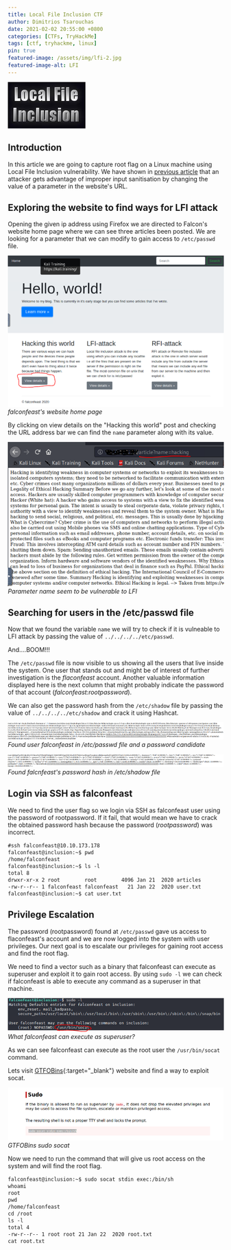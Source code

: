 ```yaml
---
title: Local File Inclusion CTF
author: Dimitrios Tsarouchas
date: 2021-02-02 20:55:00 +0800
categories: [CTFs, TryHackMe]
tags: [ctf, tryhackme, linux]
pin: true
featured-image: /assets/img/lfi-2.jpg
featured-image-alt: LFI
---
```


![Local File Inclusion](/assets/img/lfi-2.jpg)

## Introduction

In this article we are going to capture root flag on a Linux machine using Local File Inclusion vulnerability. We have shown in [previous article](/posts/Local-File-Inclusion/) that an attacker gets advantage of improper input sanitisation by changing the value of a parameter in the website's URL. 

## Exploring the website to find ways for LFI attack

Opening the given ip address using Firefox we are directed to Falcon's website home page where we can see three articles been posted. We are looking for a parameter that we can modify to gain access to `/etc/passwd` file. 

![Falconfeast website](/assets/img/LFI/falconfeastwebsitemainpage.png)
*falconfeast's website home page*

By clicking on view details on the "Hacking this world" post and checking the URL address bar we can find the `name` parameter along with its value.

![Parameter name](/assets/img/LFI/Parametername.png)
*Parameter name seem to be vulnerable to LFI*

## Searching for users in the /etc/passwd file

Now that we found the variable `name` we will try to check if it is vulneable to LFI attack by passing the value of `../../../../etc/passwd`. 

And....BOOM!!!

The `/etc/passwd` file is now visible to us showing all the users that live inside the system. One user that stands out and might be of interest of further investigation is the *flaconfeast* account. Another valuable information displayed here is the next column that might probably indicate the password of that account (*falconfeast:rootpassword*). 

We can also get the password hash from the `/etc/shadow` file by passing the value of `../../../../etc/shadow` and crack it using Hashcat. 

![Found user falconfeast](/assets/img/LFI/Founduserfalconfeast.png)
*Found user falconfeast in /etc/passwd file and a password candidate*

![Falconfeast hash](/assets/img/LFI/passwordhash.png)
*Found falcnfeast's password hash in /etc/shadow file*

## Login via SSH as falconfeast

We need to find the user flag so we login via SSH as falconfeast user using the password of rootpassword. If it fail, that would mean we have to crack the obtained password hash because the password (*rootpassword*) was incorrect.

```terminal
#ssh falconfeast@10.10.173.178                  
falconfeast@inclusion:~$ pwd
/home/falconfeast
falconfeast@inclusion:~$ ls -l
total 8
drwxr-xr-x 2 root        root        4096 Jan 21  2020 articles
-rw-r--r-- 1 falconfeast falconfeast   21 Jan 22  2020 user.txt
falconfeast@inclusion:~$ cat user.txt 
```

## Privilege Escalation

The password (rootpassword) found at `/etc/passwd` gave us access to flaconfeast's account and we are now logged into the system with user privileges. Our next goal is to escalate our privileges for gaining root access and find the root flag. 

We need to find a vector such as a binary that falconfeast can execute as superuser and exploit it to gain root access. By using `sudo -l` we can check if falconfeast is able to execute any command as a superuser in that machine.

![Sudo -l](/assets/img/LFI/sudo-l.png)
*What falconfeast can execute as superuser?*

As we can see falconfeast can execute as the root user the `/usr/bin/socat` command. 

Lets visit [GTFOBins](https://gtfobins.github.io/gtfobins/socat/#sudo){:target="_blank"} website and find a way to exploit socat.

![GTFOBins](/assets/img/LFI/gtfo.png)
*GTFOBins sudo socat*

Now we need to run the command that will give us root access on the system and will find the root flag.

```terminal
falconfeast@inclusion:~$ sudo socat stdin exec:/bin/sh
whoami
root
pwd
/home/falconfeast
cd /root
ls -l
total 4
-rw-r--r-- 1 root root 21 Jan 22  2020 root.txt
cat root.txt
```